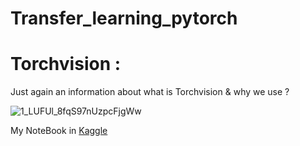 <DOCTYPE html>

  <h1><b>Transfer_learning_pytorch</b></h1>


  <h1>Torchvision :</h1>
<body>
  <p>Just again an information about what is Torchvision & why we use ?</p>



  
![1_LUFUl_8fqS97nUzpcFjgWw](https://user-images.githubusercontent.com/67773609/148564453-76942262-418d-4473-ab69-e498615f57d5.png)

  
 
<p>My NoteBook in <a href="https://www.kaggle.com/balasubramaniamv/transfer-learning-tutorial">Kaggle</a>
  
  

